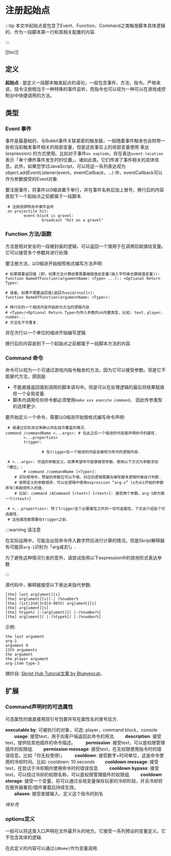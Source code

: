 # 注册起始点

:::tip 本文中起始点是包含了Event、Function、Command之类触发脚本具体逻辑的、作为一段脚本第一行和其相关配置的内容.

:::

[[toc]]

## 定义

**起始点** :   是定义一段脚本触发起点的语句，一般包含事件、方法、指令。严格来说，指令注册相当于一种特殊的事件监听，而指令也可以视为一种可以在游戏或控制台中快捷调用的方法。

## 类型

### Event 事件

事件是最基础的、与Bukkit事件关联紧密的触发器，一般随着事件触发也会附带一些和当前触发事件相关的局部变量，但是这些事实上的局部变量使用 表达(expression) 的方式使用。比如对于事件`on explode`，存在表达`event-location`表示「单个爆炸事件发生时的位置」，诸如此类。它们传递了事件相关的具体信息。此外，如果您学过JavaScript，可以将这一系列表达视为 object.addEventListener(event，eventCallback，…) 中，eventCallback可以作为参数接受的Event对象.

要注册事件，将事件以0缩进置于单行，并在事件名称后加上冒号，换行后的内容直到下一个起始点之前都属于一段脚本.

`````skript
 # 注册投掷物击中事件监听
 on projectile hit:
 		event-block is gravel:
 				broadcast "Hit on a gravel" 
`````



### Function 方法/函数

方法是相对安全的一段被封装的逻辑，可以返回一个值用于在调用后赋值给变量。它可以接受多个参数并进行处理.

要注册方法，以0缩进开始按照格式编写方法声明:

`````skript
# 如果需要返回值 (即，如果方法计算结果需要被赋值给变量(插入字符串也算赋值变量)):
function NameOfFunction(argumentName: <Type> ...):: <Optional Return Type>:

# 或者，如果不需要返回值(返回为void/<null>):
function NameOfFunction(argumentName: <Type>):

# 换行后的一个缩进内容开始即为方法的逻辑内容
# <Type>/<Optional Return Type>为传入参数的sk内置类型，比如: text，player，number...
# 方法名不可重复.
`````

并在次行以一个单位的缩进开始编写逻辑.

换行后的内容直到下一个起始点之前都属于一段脚本方法的内容.



### Command 命令

命令可以视为一个可通过游戏内指令触发的方法，因为它可以接受参数。但是它不能替代方法，原因是:

- 不能直接返回值到调用的脚本语句中。但是可以在处理逻辑的最后将结果赋值给一个全局变量.
- 脚本内调用任何命令都必须使用`make xxx execute command`， 因此传参类型的选择更少.

要开始定义一个命令，需要以0缩进开始按格式编写命令声明:

````skript
 # 请通过实际测试来确认同名指令覆盖的情况.
command /commandName <...args>: # 在此之后一个缩进的内容是声明命令的属性.
		<...properties>
		trigger:
				
				# 在trigger后一个缩进的内容会被视为命令的逻辑内容.
				
 # <...args>: 可选的参数定义。如果希望命令能够接受参数，使用以下方式为参数添加「槽位」:
 		# command /commandName [<Type>]:  
    # 实际使用中，预留的参数位可以不填。对应的逻辑需要在编写脚本逻辑时候自行判断.
    # 依照定义的参数顺序，可以在逻辑中使用expression “arg-x” (x为从1开始的参数序号)来取得传入的值.
    # 比如: command /ACommand [<text>] [<text>]: 接受两个参数，arg-1即为第一个[<text>]
    
 # <...properties>: 除了trigger这个必要属性之外的一切可选属性。下文会介绍各个可选属性.
 # 这些属性都需要在trigger之前.
````

:::warning 请注意

在实际运用中，可能会出现命令传入数字然后进行计算的情况。但是Skript解释器有可能将`arg-1`识别为「arg减去1」.

为了避免这种情况引发的意外，请尝试改用以下expression中的其他形式表达参数

:::

源代码中，解释器接受以下表达来指代参数:

```sk
[the] last arg[ument][s]
[the] arg[ument][s](-| )%number%
[the] (1st|2nd|3rd|4-90th) arg[ument][s]
[the] arg[ument][s]
[the] %type%( |-)arg[ument][( |-)%number%]
[the] arg[ument]( |-)%type%[( |-)%number%]
```

示例:

```sk
the last argument
arg-1
argument 6
13th arguments
the argument
the player argument
arg-item type-3
```

摘抄自: [Skript Hub Tutorial文章 by Blueyescat](https://skripthub.net/tutorials/10)。



## 扩展

### Command声明时的可选属性

可选属性的值直接用双引号包裹并写在属性名的冒号后方.

**executable by**: 可被执行的对象，可选: player，command block，console
　　**usage**: 接受text，用于向客户端返回此命令的用法.
　　**description**: 接受text，提供给其他插件的命令描述。
　　**permission**: 接受text，可以是权限管理插件的权限组.
　　**permission message**: 接受text，在无权限使用指令时的错误信息。比如「你无权使用!」
　　**cooldown**: 接受数字+时间单位，这是命令使用的冷却时间。比如: cooldown: 10 seconds
　　**cooldown message**: 接受text，在尝试于冷却期内使用命令时的错误信息.
　　**cooldown bypass**: 接受text，可以绕过冷却的权限名称，可以是权限管理插件的权限组.
　　**cooldown storage**: 接受一个变量，将可以通过全局变量保存玩家的冷却阶段，并且冷却将在服务器重启/插件重载后持续生效。<br>　　**aliases**: 接受直接输入，定义这个指令的别名

*待补充*



### options定义

一般可以将这类入口声明在文件最开头的地方。它接受一系列预设的变量定义。它不包含具体的逻辑.

在此定义的内容可以通过`{@Name}`作为变量调用.



